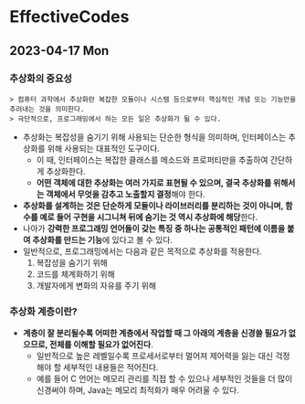 # EffectiveCodes
## 2023-04-17 Mon
### 추상화의 중요성 
```
> 컴퓨터 과학에서 추상화란 복잡한 모듈이나 시스템 등으로부터 핵심적인 개념 또는 기능만을 추려내는 것을 의미한다.
> 극단적으로, 프로그래밍에서 하는 모든 일은 추상화가 될 수 있다.
```
* 추상화는 복잡성을 숨기기 위해 사용되는 단순한 형식을 의미하며, 인터페이스는 추상화를 위해 사용되는 대표적인 도구이다.
  * 이 때, 인터페이스는 복잡한 클래스를 메소드와 프로퍼티만을 추출하여 간단하게 추상화한다.
  * **어떤 객체에 대한 추상화는 여러 가지로 표현될 수 있으며, 결국 추상화를 위해서는 객체에서 무엇을 감추고 노출할지 결정**해야 한다.
* **추상화를 설계하는 것은 단순하게 모듈이나 라이브러리를 분리하는 것이 아니며, 함수를 예로 들어 구현을 시그니쳐 뒤에 숨기는 것 역시 추상화에 해당**한다.
* 나아가 **강력한 프로그래밍 언어들이 갖는 특징 중 하나는 공통적인 패턴에 이름을 붙여 추상화를 만드는 기능**에 있다고 볼 수 있다.
* 일반적으로, 프로그래밍에서는 다음과 같은 목적으로 추상화를 적용한다.
  1. 복잡성을 숨기기 위해
  2. 코드를 체계화하기 위해
  3. 개발자에게 변화의 자유를 주기 위해

### 추상화 계층이란?
* **계층이 잘 분리될수록 어떠한 계층에서 작업할 때 그 아래의 계층을 신경쓸 필요가 없으므로, 전체를 이해할 필요가 없어진다**.
    * 일반적으로 높은 레벨일수록 프로세서로부터 멀어져 제어력을 잃는 대신 걱정해야 할 세부적인 내용들은 적어진다.
    * 예를 들어 C 언어는 메모리 관리를 직접 할 수 있으나 세부적인 것들을 더 많이 신경써야 하며, Java는 메모리 최적화가 매우 어려울 수 있다.